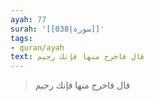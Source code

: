 ```yaml
---
ayah: 77
surah: '[[038|سورة]]'
tags:
- quran/ayah
text: قال فاخرج منها فإنك رجيم
---
```

> قال فاخرج منها فإنك رجيم
